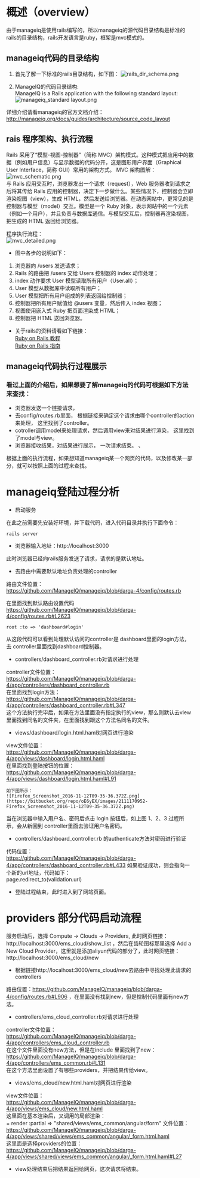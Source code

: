 # 概述（overview）

  由于manageiq是使用rails编写的，所以manageiq的源代码目录结构是标准的rails的目录结构，rails开发语言是ruby，框架是mvc模式的。

## manageiq代码的目录结构 ##

1. 首先了解一下标准的rails目录结构，如下图：
![rails_dir_schema.png](https://bitbucket.org/repo/oE6yEX/images/3712103408-rails_dir_schema.png)

2. ManageIQ的代码目录结构:  
ManageIQ is a Rails application with the following standard layout:  
![manageiq_standard layout.png](https://bitbucket.org/repo/oE6yEX/images/3132918759-manageiq_standard%20layout.png)

详细介绍请看manageiq的官方文档介绍：  
http://manageiq.org/docs/guides/architecture/source_code_layout

## rais 程序架构、执行流程 ##
  Rails 采用了“模型-视图-控制器”（简称 MVC）架构模式。这种模式把应用中的数据（例如用户信息）与显示数据的代码分开，这是图形用户界面（Graphical User Interface，简称 GUI）常用的架构方式。 
MVC 架构图解：  
![mvc_schematic.png](https://bitbucket.org/repo/oE6yEX/images/1877671212-mvc_schematic.png)  
与 Rails 应用交互时，浏览器发出一个请求（request），Web 服务器收到请求之后将其传给 Rails 应用的控制器，决定下一步做什么。某些情况下，控制器会立即渲染视图（view），生成 HTML，然后发送给浏览器。在动态网站中，更常见的是控制器与模型（model）交互。模型是一个 Ruby 对象，表示网站中的一个元素（例如一个用户），并且负责与数据库通信。与模型交互后，控制器再渲染视图，把生成的 HTML 返回给浏览器。  

程序执行流程：  
![mvc_detailed.png](https://bitbucket.org/repo/oE6yEX/images/805720112-mvc_detailed.png)  

*  图中各步的说明如下：  
1. 浏览器向 /users 发送请求；  
2. Rails 的路由把 /users 交给 Users 控制器的 index 动作处理；  
3. index 动作要求 User 模型读取所有用户（User.all）；  
4. User 模型从数据库中读取所有用户；  
5. User 模型把所有用户组成的列表返回给控制器；  
6. 控制器把所有用户赋值给 @users 变量，然后传入 index 视图；  
7. 视图使用嵌入式 Ruby 把页面渲染成 HTML；  
8. 控制器把 HTML 送回浏览器。 

* 关于rails的资料请看如下链接：  
[Ruby on Rails 教程](https://railstutorial-china.org/book/)  
[Ruby on Rails 指南](http://guides.ruby-china.org/)  

## manageiq代码执行过程展示 ##

### 看过上面的介绍后，如果想要了解manageiq的代码可根据如下方法来查找：   
* 浏览器发送一个链接请求，  
* 去config/routes.rb里面， 根据链接来确定这个请求由哪个controller的action来处理， 这里找到了controller。  
* cotroller调用model来处理请求，然后调用view来对结果进行渲染， 这里找到了model与view。  
* 浏览器接收结果，对结果进行展示，  一次请求结束。  、

根据上面的执行流程，如果想知道manageiq某一个网页的代码，以及修改某一部分，就可以按照上面的过程来查找。  

# manageiq登陆过程分析  

* 启动服务

在此之前需要先安装好环境，并下载代码，进入代码目录并执行下面命令：
```
rails server
```
* 浏览器输入地址：http://localhost:3000

此时浏览器已经向rails服务发送了请求，请求的是默认地址。 
 
* 去路由中需要默认地址负责处理的controller

路由文件位置：  
https://github.com/ManageIQ/manageiq/blob/darga-4/config/routes.rb  

在里面找到默认路由设置代码  
https://github.com/ManageIQ/manageiq/blob/darga-4/config/routes.rb#L2623
```
root :to => 'dashboard#login'
```
从这段代码可以看到处理默认访问的controller是 dashboard里面的login方法，去 controller里面找到dashboard控制器。

* controllers/dashboard_controller.rb对请求进行处理

controller文件位置：  
https://github.com/ManageIQ/manageiq/blob/darga-4/app/controllers/dashboard_controller.rb  
在里面找到login方法：  
https://github.com/ManageIQ/manageiq/blob/darga-4/app/controllers/dashboard_controller.rb#L347  
这个方法执行完毕后，如果在方法里面没有指定执行的view，那么则默认去view里面找到同名的文件夹，在里面找到跟这个方法名同名的文件。

* views/dashboard/login.html.haml对网页进行渲染

view文件位置：  
https://github.com/ManageIQ/manageiq/blob/darga-4/app/views/dashboard/login.html.haml  
在里面找到登陆按钮的位置：  
https://github.com/ManageIQ/manageiq/blob/darga-4/app/views/dashboard/login.html.haml#L91 
``` 
如下图所示：  
![Firefox_Screenshot_2016-11-12T09-35-36.372Z.png](https://bitbucket.org/repo/oE6yEX/images/2111170952-Firefox_Screenshot_2016-11-12T09-35-36.372Z.png)  
```
当在浏览器中输入用户名、密码后点击 login 按钮后，如上图 1、2、3 过程所示，会从新回到 controller里面去验证用户名密码。

* controllers/dashboard_controller.rb 的authenticate方法对密码进行验证

代码位置：  
https://github.com/ManageIQ/manageiq/blob/darga-4/app/controllers/dashboard_controller.rb#L433
如果验证成功，则会指向一个新的url地址，代码如下：  
page.redirect_to(validation.url)

* 登陆过程结束，此时进入到了网站页面。

# providers 部分代码启动流程

服务启动后，选择 Compute -> Clouds -> Providers, 此时网页链接： http://localhost:3000/ems_cloud/show_list ，然后在齿轮图标那里选择 Add a New Cloud Provider，这里就是添加aliyun代码的部分了，此时网页链接：http://localhost:3000/ems_cloud/new   

* 根据链接http://localhost:3000/ems_cloud/new去路由中寻找处理此请求的controllers

路由位置：https://github.com/ManageIQ/manageiq/blob/darga-4/config/routes.rb#L906  ，在里面没有找到new，但是控制代码里面有new方法。

* controllers/ems_cloud_controller.rb对请求进行处理

controller文件位置：  
https://github.com/ManageIQ/manageiq/blob/darga-4/app/controllers/ems_cloud_controller.rb  
在这个文件里面没有new方法，但是在include 里面找到了new：  
https://github.com/ManageIQ/manageiq/blob/darga-4/app/controllers/ems_common.rb#L131  
在这个方法里面设置了有哪些providers，并把结果传给view。

* views/ems_cloud/new.html.haml对网页进行渲染  

view文件位置：  
https://github.com/ManageIQ/manageiq/blob/darga-4/app/views/ems_cloud/new.html.haml  
这里面在基本渲染后，又调用的局部渲染：  
  = render :partial => "shared/views/ems_common/angular/form"
文件位置：  
https://github.com/ManageIQ/manageiq/blob/darga-4/app/views/shared/views/ems_common/angular/_form.html.haml  
这里面是选择providers的位置：  
https://github.com/ManageIQ/manageiq/blob/darga-4/app/views/shared/views/ems_common/angular/_form.html.haml#L27

* view处理结束后把结果返回给网页，这次请求将结束。